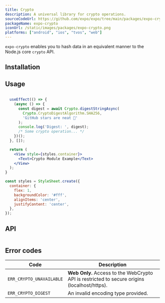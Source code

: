 ```yaml
---
title: Crypto
description: A universal library for crypto operations.
sourceCodeUrl: https://github.com/expo/expo/tree/main/packages/expo-crypto
packageName: expo-crypto
iconUrl: /static/images/packages/expo-crypto.png
platforms: ["android", "ios", "tvos", "web"]
---
```


`expo-crypto` enables you to hash data in an equivalent manner to the Node.js core `crypto` API.

## Installation

## Usage

```jsx

  useEffect(() => {
    (async () => {
      const digest = await Crypto.digestStringAsync(
        Crypto.CryptoDigestAlgorithm.SHA256,
        'GitHub stars are neat 🌟'
      );
      console.log('Digest: ', digest);
      /* Some crypto operation... */
    })();
  }, []);

  return (
    <View style={styles.container}>
      <Text>Crypto Module Example</Text>
    </View>
  );
}

const styles = StyleSheet.create({
  container: {
    flex: 1,
    backgroundColor: '#fff',
    alignItems: 'center',
    justifyContent: 'center',
  },
});
```

## API

```js

```

## Error codes

| Code                     | Description                                                                                  |
| ------------------------ | -------------------------------------------------------------------------------------------- |
| `ERR_CRYPTO_UNAVAILABLE` | **Web Only.** Access to the WebCrypto API is restricted to secure origins (localhost/https). |
| `ERR_CRYPTO_DIGEST`      | An invalid encoding type provided.                                                           |
